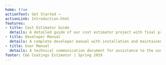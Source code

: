 ```yaml
---
home: true
actionText: Get Started →
actionLink: Introduction.html
features:
- title: Cost Estimator Guide 
  details: A detailed guide of our cost estimator project with final project artifacts.
- title: Developer Manual
  details: A complete developer manual with installation and maintainence instructions.
- title: User Manual
  details: A technical communication document for assistance to the user of this application.
footer: C&G Coatings Estimator | Spring 2019
---
```

